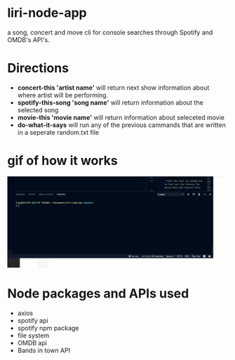 # liri-node-app
a song, concert and move cli for console searches through Spotify and OMDB's API's.

# Directions
* **concert-this 'artist name'** will return next show information about where artist will be performing.
* **spotify-this-song 'song name'** will return information about the selected song
* **movie-this 'movie name'** will return information about seleceted movie
* **do-what-it-says** will run any of the previous cammands that are written in a seperate random.txt file

# gif of how it works
![](liri.gif)

# Node packages and APIs used
* axios
* spotify api
* spotify npm package
* file system
* OMDB api
* Bands in town API

